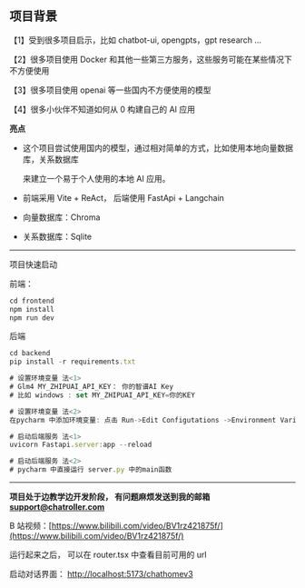 ## 项目背景

【1】受到很多项目启示，比如 chatbot-ui, opengpts，gpt research ...

【2】很多项目使用 Docker 和其他一些第三方服务，这些服务可能在某些情况下不方便使用

【3】很多项目使用 openai 等一些国内不方便使用的模型

【4】很多小伙伴不知道如何从 0 构建自己的 AI 应用

**亮点**

- 这个项目尝试使用国内的模型，通过相对简单的方式，比如使用本地向量数据库，关系数据库

  来建立一个易于个人使用的本地 AI 应用。

- 前端采用 Vite + ReAct， 后端使用 FastApi + Langchain

- 向量数据库：Chroma

- 关系数据库：Sqlite

---

项目快速启动

前端：

```JavaScript
cd frontend
npm install
npm run dev
```

后端

```JavaScript
cd backend
pip install -r requirements.txt

# 设置环境变量 法<1>
# Glm4 MY_ZHIPUAI_API_KEY： 你的智谱AI Key
# 比如 windows : set MY_ZHIPUAI_API_KEY=你的KEY

# 设置环境变量 法<2>
在pycharm 中添加环境变量: 点击 Run->Edit Configutations ->Environment Varialbles

# 启动后端服务 法<1>
uvicorn Fastapi.server:app --reload

# 启动后端服务 法<2>
# pycharm 中直接运行 server.py 中的main函数

```

---

**项目处于边教学边开发阶段， 有问题麻烦发送到我的邮箱 support@chatroller.com**

B 站视频：[https://www.bilibili.com/video/BV1rz421875f/](https://www.bilibili.com/video/BV1rz421875f/)

运行起来之后， 可以在 router.tsx 中查看目前可用的 url

启动对话界面： [http://localhost:5173/chathomev3](http://localhost:5173/chathomev3)
